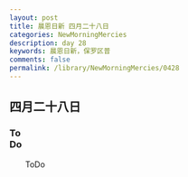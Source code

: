 ```yaml
---
layout: post
title: 晨恩日新 四月二十八日
categories: NewMorningMercies
description: day 28
keywords: 晨恩日新，保罗区普
comments: false
permalink: /library/NewMorningMercies/0428
---
```


## 四月二十八日

### To <br> Do


&emsp;&emsp;ToDo